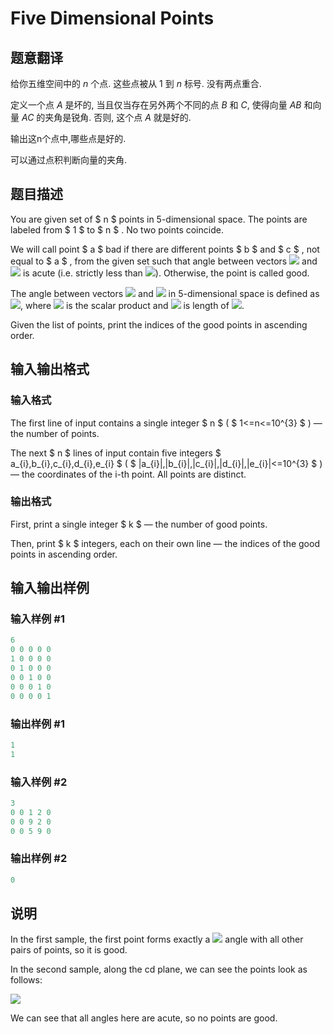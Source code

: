 # Five Dimensional Points

## 题意翻译

给你五维空间中的 $n$ 个点. 这些点被从 $1$ 到 $n$ 标号. 没有两点重合.

定义一个点 $A$ 是坏的, 当且仅当存在另外两个不同的点 $B$ 和 $C$, 使得向量 $AB$ 和向量 $AC$ 的夹角是锐角. 否则, 这个点 $A$ 就是好的.

输出这n个点中,哪些点是好的.

可以通过点积判断向量的夹角.

## 题目描述

You are given set of $ n $ points in 5-dimensional space. The points are labeled from $ 1 $ to $ n $ . No two points coincide.

We will call point $ a $ bad if there are different points $ b $ and $ c $ , not equal to $ a $ , from the given set such that angle between vectors ![](https://cdn.luogu.com.cn/upload/vjudge_pic/CF850A/0653dbc57091409c95cbdb75a14170af617d0442.png) and ![](https://cdn.luogu.com.cn/upload/vjudge_pic/CF850A/bde2e95036e34134c1ea6bd6b9709d7dd49d1b09.png) is acute (i.e. strictly less than ![](https://cdn.luogu.com.cn/upload/vjudge_pic/CF850A/fe3c8011bb9ee15abb5ac0ee9f2f980eef59656c.png)). Otherwise, the point is called good.

The angle between vectors ![](https://cdn.luogu.com.cn/upload/vjudge_pic/CF850A/5a3a683029365387cf086e592ebfccb0e126e88a.png) and ![](https://cdn.luogu.com.cn/upload/vjudge_pic/CF850A/2c10c8fe0b4dfc279c1514830bc9fce0b1aa6b49.png) in 5-dimensional space is defined as ![](https://cdn.luogu.com.cn/upload/vjudge_pic/CF850A/d27dbfc0849680d0f326c5cde0af47140b2f6df3.png), where ![](https://cdn.luogu.com.cn/upload/vjudge_pic/CF850A/0fea22328d6b3b4c1d11529ba4c9764cafce84d3.png) is the scalar product and ![](https://cdn.luogu.com.cn/upload/vjudge_pic/CF850A/f06b81b731bd497af38154f7447638a84ce787f2.png) is length of ![](https://cdn.luogu.com.cn/upload/vjudge_pic/CF850A/5a3a683029365387cf086e592ebfccb0e126e88a.png).

Given the list of points, print the indices of the good points in ascending order.

## 输入输出格式

### 输入格式

The first line of input contains a single integer $ n $ ( $ 1<=n<=10^{3} $ ) — the number of points.

The next $ n $ lines of input contain five integers $ a_{i},b_{i},c_{i},d_{i},e_{i} $ ( $ |a_{i}|,|b_{i}|,|c_{i}|,|d_{i}|,|e_{i}|<=10^{3} $ ) — the coordinates of the i-th point. All points are distinct.

### 输出格式

First, print a single integer $ k $ — the number of good points.

Then, print $ k $ integers, each on their own line — the indices of the good points in ascending order.

## 输入输出样例

### 输入样例 #1

```cpp
6
0 0 0 0 0
1 0 0 0 0
0 1 0 0 0
0 0 1 0 0
0 0 0 1 0
0 0 0 0 1

```
### 输出样例 #1

```cpp
1
1

```
### 输入样例 #2

```cpp
3
0 0 1 2 0
0 0 9 2 0
0 0 5 9 0

```
### 输出样例 #2

```cpp
0

```
## 说明

In the first sample, the first point forms exactly a ![](https://cdn.luogu.com.cn/upload/vjudge_pic/CF850A/fe3c8011bb9ee15abb5ac0ee9f2f980eef59656c.png) angle with all other pairs of points, so it is good.

In the second sample, along the cd plane, we can see the points look as follows:

![](https://cdn.luogu.com.cn/upload/vjudge_pic/CF850A/dc25f4e169ea69409034b12812dd7f4f82002152.png)

We can see that all angles here are acute, so no points are good.

